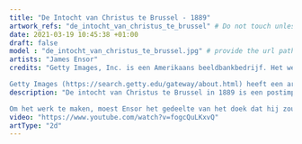 ```yaml
---
title: "De Intocht van Christus te Brussel - 1889"
artwork_refs: "de_intocht_van_christus_te_brussel" # Do not touch unless you know what you are doing
date: 2021-03-19 10:45:38 +01:00
draft: false
model : "de_intocht_van_christus_te_brussel.jpg" # provide the url path to the model
artists: "James Ensor"
credits: "Getty Images, Inc. is een Amerikaans beeldbankbedrijf. Het werd in 1995 opgericht door de miljardair-erfgenaam Mark Getty en Jonathan Klein en is een van de grootste fotoagentschappen ter wereld. Het hoofdkantoor is gevestigd in Seattle, Washington, de Europese vestiging in Londen en de Duitse vestiging in München.

Getty Images (https://search.getty.edu/gateway/about.html) heeft een archief van meer dan 80 miljoen afbeeldingen en illustraties en ongeveer 30.000 uur aan filmopnamen. Het bedrijf is actief in drie bedrijfsgebieden: reclame / grafisch ontwerp, media (gedrukte en online publicaties) en bedrijfscommunicatie met andere bedrijven. Het bedrijf was lange tijd in directe concurrentie met het fotobureau Corbis van Bill Gates. Begin 2016 heeft Bill Gates de Corbis-bibliotheek verkocht aan de Visual China Group, die als direct resultaat een samenwerking is aangegaan met Getty Images. " # add credits if required
description: "De intocht van Christus te Brussel in 1889 is een postimpressionistisch schilderij van James Ensor uit 1888. Het monumentale werk is zijn meest spectaculaire: het is 2,58 meter hoog en 4,31 meter breed. Het doek, een sleutelwerk van het Fin de Siècle, is te zien in het J. Paul Getty Museum van Los Angeles.

Om het werk te maken, moest Ensor het gedeelte van het doek dat hij zou beschilderen aan de muur spijkeren terwijl de rest op de grond bleef liggen. Hij ging te werk met beide kanten van zijn borstel en gebruikte ook paletmessen en spatels, waardoor het niet vreemd is dat het doek wordt beschouwd als een voorloper van het expressionisme. Ensor wilde de Intocht tonen op de salon van Les XX, maar de kunstbeweging die hij mee had opgericht, weigerde. Hij bewaarde het dan maar in zijn woonkamer in Oostende. "
video: "https://www.youtube.com/watch?v=fogcQuLKxvQ"
artType: "2d"
---
```


